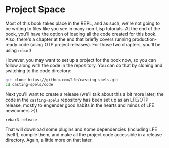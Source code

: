 # Project Space

Most of this book takes place in the REPL, and as such, we're not going to be writing to files like you see in many non-Lisp tutorials. At the end of the book, you'll have the option of loading all the code created for this book. Also, there's a chapter at the end that briefly covers running production-ready code (using OTP project releases). For those two chapters, you'll be using `rebar3`.

However, you may want to set up a project for the book now, so you can follow along with the code in the repository. You can do that by cloning and switching to the code directory:

```bash
git clone https://github.com/lfe/casting-spels.git
cd casting-spels/code
```

Next you'll want to create a release (we'll talk about this a bit more later; the code in the `casting-spels` repository has been set up as an LFE/OTP release, mostly to engender good habits in the hearts and minds of LFE newcomers :-)).

```bash
rebar3 release
```

That will download some plugins and some dependencies (including LFE itself!), compile them, and make all the project code accessible in a release directory. Again, a little more on that later.
